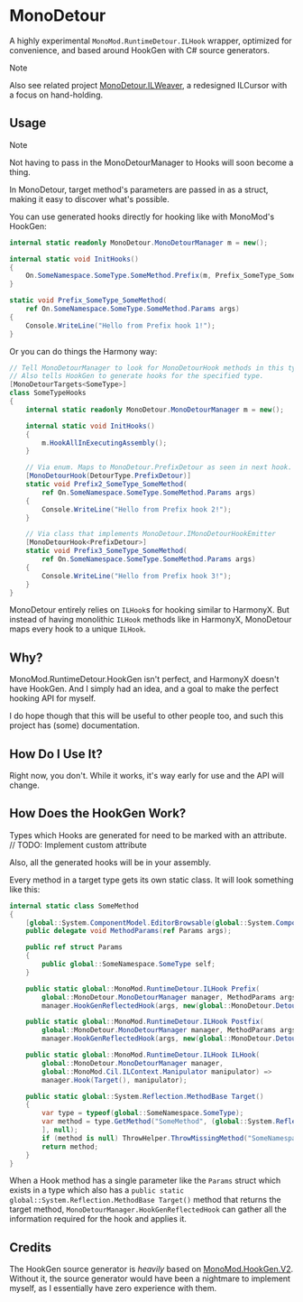 # MonoDetour

A highly experimental `MonoMod.RuntimeDetour.ILHook` wrapper, optimized for convenience, and based around HookGen with C# source generators.

> [!NOTE]
> Also see related project [MonoDetour.ILWeaver](./src/MonoDetour.ILWeaver/README.md), a redesigned ILCursor with a focus on hand-holding.

## Usage

> [!NOTE]
> Not having to pass in the MonoDetourManager to Hooks will soon become a thing.

In MonoDetour, target method's parameters are passed in as a struct, making it easy to discover what's possible.

You can use generated hooks directly for hooking like with MonoMod's HookGen:

```cs
internal static readonly MonoDetour.MonoDetourManager m = new();

internal static void InitHooks()
{
    On.SomeNamespace.SomeType.SomeMethod.Prefix(m, Prefix_SomeType_SomeMethod);
}

static void Prefix_SomeType_SomeMethod(
    ref On.SomeNamespace.SomeType.SomeMethod.Params args)
{
    Console.WriteLine("Hello from Prefix hook 1!");
}
```

Or you can do things the Harmony way:

```cs
// Tell MonoDetourManager to look for MonoDetourHook methods in this type.
// Also tells HookGen to generate hooks for the specified type.
[MonoDetourTargets<SomeType>]
class SomeTypeHooks
{
    internal static readonly MonoDetour.MonoDetourManager m = new();

    internal static void InitHooks()
    {
        m.HookAllInExecutingAssembly();
    }

    // Via enum. Maps to MonoDetour.PrefixDetour as seen in next hook.
    [MonoDetourHook(DetourType.PrefixDetour)]
    static void Prefix2_SomeType_SomeMethod(
        ref On.SomeNamespace.SomeType.SomeMethod.Params args)
    {
        Console.WriteLine("Hello from Prefix hook 2!");
    }

    // Via class that implements MonoDetour.IMonoDetourHookEmitter
    [MonoDetourHook<PrefixDetour>]
    static void Prefix3_SomeType_SomeMethod(
        ref On.SomeNamespace.SomeType.SomeMethod.Params args)
    {
        Console.WriteLine("Hello from Prefix hook 3!");
    }
}
```

MonoDetour entirely relies on `ILHook`s for hooking similar to HarmonyX. But instead of having monolithic `ILHook` methods like in HarmonyX, MonoDetour maps every hook to a unique `ILHook`.

## Why?

MonoMod.RuntimeDetour.HookGen isn't perfect, and HarmonyX doesn't have HookGen. And I simply had an idea, and a goal to make the perfect hooking API for myself.

I do hope though that this will be useful to other people too, and such this project has (some) documentation.

## How Do I Use It?

Right now, you don't. While it works, it's way early for use and the API will change.

## How Does the HookGen Work?

Types which Hooks are generated for need to be marked with an attribute. // TODO: Implement custom attribute

Also, all the generated hooks will be in your assembly.

Every method in a target type gets its own static class. It will look something like this:

```cs
internal static class SomeMethod
{
    [global::System.ComponentModel.EditorBrowsable(global::System.ComponentModel.EditorBrowsableState.Never)]
    public delegate void MethodParams(ref Params args);

    public ref struct Params
    {
        public global::SomeNamespace.SomeType self;
    }

    public static global::MonoMod.RuntimeDetour.ILHook Prefix(
        global::MonoDetour.MonoDetourManager manager, MethodParams args) =>
        manager.HookGenReflectedHook(args, new(global::MonoDetour.DetourType.Prefix));

    public static global::MonoMod.RuntimeDetour.ILHook Postfix(
        global::MonoDetour.MonoDetourManager manager, MethodParams args) =>
        manager.HookGenReflectedHook(args, new(global::MonoDetour.DetourType.Postfix));

    public static global::MonoMod.RuntimeDetour.ILHook ILHook(
        global::MonoDetour.MonoDetourManager manager,
        global::MonoMod.Cil.ILContext.Manipulator manipulator) =>
        manager.Hook(Target(), manipulator);

    public static global::System.Reflection.MethodBase Target()
    {
        var type = typeof(global::SomeNamespace.SomeType);
        var method = type.GetMethod("SomeMethod", (global::System.Reflection.BindingFlags)~0, null, [
        ], null);
        if (method is null) ThrowHelper.ThrowMissingMethod("SomeNamespace.SomeType", "SomeMethod");
        return method;
    }
}
```

When a Hook method has a single parameter like the `Params` struct which exists in a type which also has a `public static global::System.Reflection.MethodBase Target()` method that returns the target method, `MonoDetourManager.HookGenReflectedHook` can gather all the information required for the hook and applies it.

## Credits

The HookGen source generator is *heavily* based on [MonoMod.HookGen.V2](<https://github.com/MonoMod/MonoMod/tree/hookgenv2>).
Without it, the source generator would have been a nightmare to implement myself, as I essentially have zero experience with them.
